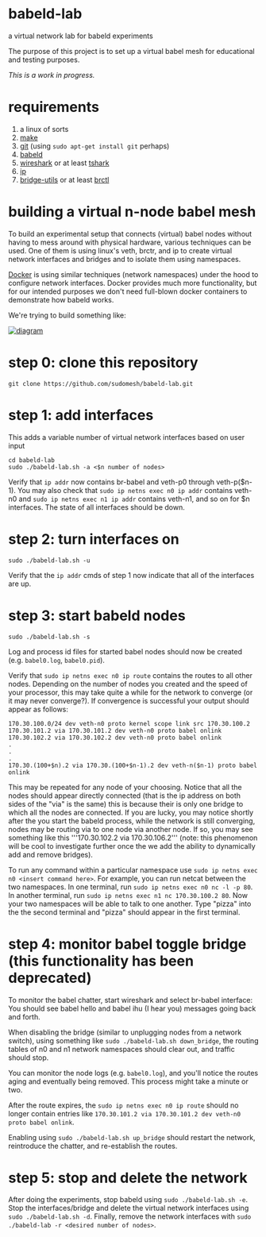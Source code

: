 # babeld-lab
a virtual network lab for babeld experiments

The purpose of this project is to set up a virtual babel mesh for educational and testing purposes. 

*This is a work in progress.*

# requirements
1. a linux of sorts
1. [make](https://www.gnu.org/software/make/)
1. [git](https://git-scm.com) (using ```sudo apt-get install git``` perhaps)
1. [babeld](https://github.com/jech/babeld)
1. [wireshark](https://wireshark.org) or at least [tshark](https://www.wireshark.org/docs/man-pages/tshark.html)
1. [ip](http://man7.org/linux/man-pages/man8/ip.8.html) 
1. [bridge-utils](http://www.linuxfromscratch.org/blfs/view/svn/basicnet/bridge-utils.html) or at least [brctl](https://linux.die.net/man/8/brctl)

# building a virtual n-node babel mesh
To build an experimental setup that connects (virtual) babel nodes without having to mess around with physical hardware, various techniques can be used. One of them is using linux's veth, brctr, and ip to create virtual network interfaces and bridges and to isolate them using namespaces. 

[Docker](https://docker.com) is using similar techniques (network namespaces) under the hood to configure network interfaces. Docker provides much more functionality, but for our intended purposes we don't need full-blown docker containers to demonstrate how babeld works.

We're trying to build something like:

[![diagram](./diagram.png)](./diagram.png)

# step 0: clone this repository

```git clone https://github.com/sudomesh/babeld-lab.git```

# step 1: add interfaces
This adds a variable number of virtual network interfaces based on user input

```
cd babeld-lab 
sudo ./babeld-lab.sh -a <$n number of nodes>
```
Verify that ```ip addr``` now contains br-babel and veth-p0 through veth-p($n-1).  You may also check that ```sudo ip netns exec n0 ip addr``` contains veth-n0 and ```sudo ip netns exec n1 ip addr``` contains veth-n1, and so on for $n interfaces.  The state of all interfaces should be down.

# step 2: turn interfaces on
```
sudo ./babeld-lab.sh -u
```
Verify that the ```ip addr``` cmds of step 1 now indicate that all of the interfaces are up.

# step 3: start babeld nodes
```
sudo ./babeld-lab.sh -s
```
Log and process id files for started babel nodes should now be created (e.g. ```babel0.log```, ```babel0.pid```).

Verify that ```sudo ip netns exec n0 ip route``` contains the routes to all other nodes. Depending on the number of nodes you created and the speed of your processor, this may take quite a while for the network to converge (or it may never converge?). If convergence is successful your output should appear as follows:
```
170.30.100.0/24 dev veth-n0 proto kernel scope link src 170.30.100.2 
170.30.101.2 via 170.30.101.2 dev veth-n0 proto babel onlink
170.30.102.2 via 170.30.102.2 dev veth-n0 proto babel onlink
.
.
.
170.30.(100+$n).2 via 170.30.(100+$n-1).2 dev veth-n($n-1) proto babel onlink
``` 
This may be repeated for any node of your choosing. Notice that all the nodes should appear directly connected (that is the ip address on both sides of the "via" is the same) this is because their is only one bridge to which all the nodes are connected. If you are lucky, you may notice shortly after the you start the babeld process, while the network is still converging, nodes may be routing via to one node via another node. If so, you may see something like this '''170.30.102.2 via 170.30.106.2''' (note: this phenomenon will be cool to investigate further once the we add the ability to dynamically add and remove bridges).

To run any command within a particular namespace use ```sudo ip netns exec n0 <insert command here>```.
 For example, you can run netcat between the two namespaces.  In one terminal, run ```sudo ip netns exec n0 nc -l -p 80```.  In another terminal, run ```sudo ip netns exec n1 nc 170.30.100.2 80```.  Now your two namespaces will be able to talk to one another.  Type "pizza" into the the second terminal and "pizza" should appear in the first terminal.

# step 4: monitor babel toggle bridge (this functionality has been deprecated)
To monitor the babel chatter, start wireshark and select br-babel interface:  You should see babel hello and babel ihu (I hear you) messages going back and forth.

When disabling the bridge (similar to unplugging nodes from a network switch), using something like ```sudo ./babeld-lab.sh down_bridge```, the routing tables of n0 and n1 network namespaces should clear out, and traffic should stop.

You can monitor the node logs (e.g. ```babel0.log```), and you'll notice the routes aging and eventually being removed. This process might take a minute or two.

After the route expires, the ```sudo ip netns exec n0 ip route``` should no longer contain entries like ```170.30.101.2 via 170.30.101.2 dev veth-n0  proto babel onlink```.  

Enabling using ```sudo ./babeld-lab.sh up_bridge``` should restart the network, reintroduce the chatter, and re-establish the routes.

# step 5: stop and delete the network
After doing the experiments, stop babeld using ```sudo ./babeld-lab.sh -e```.  Stop the interfaces/bridge and delete the virtual network interfaces using ```sudo ./babeld-lab.sh -d```.  Finally, remove the network interfaces with ```sudo ./babeld-lab -r <desired number of nodes>```.


